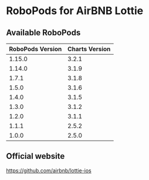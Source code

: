 # RoboPods for AirBNB Lottie

## Available RoboPods

| RoboPods Version  | Charts Version |
|-------------------|----------------|
| 1.15.0            | 3.2.1          |
| 1.14.0            | 3.1.9          |
| 1.7.1             | 3.1.8          |
| 1.5.0             | 3.1.6          |
| 1.4.0             | 3.1.5          |
| 1.3.0             | 3.1.2          |
| 1.2.0             | 3.1.1          |
| 1.1.1             | 2.5.2          |
| 1.0.0             | 2.5.0          |

## Official website

https://github.com/airbnb/lottie-ios